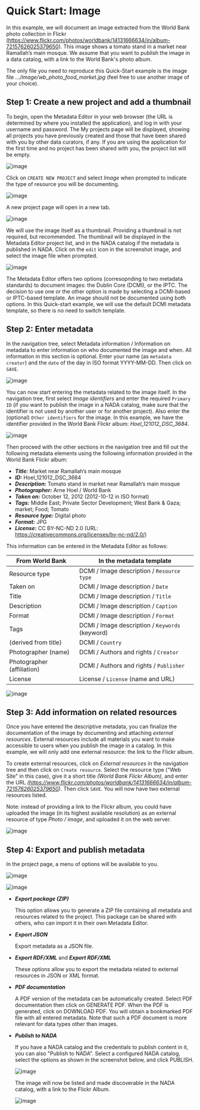 # Quick Start: Image

In this example, we will document an image extracted from the World Bank photo collection in Flickr (https://www.flickr.com/photos/worldbank/14131666634/in/album-72157626025379650). This image shows a tomato stand in a market near Ramallah’s main mosque. We assume that you want to publish the image in a data catalog, with a link to the World Bank's photo album.

The only file you need to reproduce this Quick-Start example is the image file *.../image/wb_photo_food_market.jpg* (feel free to use another image of your choice).


## Step 1: Create a new project and add a thumbnail

To begin, open the Metadata Editor in your web browser (the URL is determined by where you installed the application), and log in with your username and password. The My projects page will be displayed, showing all projects you have previously created and those that have been shared with you by other data curators, if any. If you are using the application for the first time and no project has been shared with you, the project list will be empty. 

![image](img/ME_UG_v1-0-0_quick_start_image_project_page.png)

Click on `CREATE NEW PROJECT` and select *Image* when prompted to indicate the type of resource you will be documenting.

![image](img/ME_UG_v1-0-0_quick_start_document_create_project_types.png)
  
A new project page will open in a new tab.

![image](img/ME_UG_v1-0-0_quick_start_image_new_project_home.png)

We will use the image itself as a thumbnail. Providing a thumbnail is not required, but recommended. The thumbnail will be displayed in the Metadata Editor project list, and in the NADA catalog if the metadata is published in NADA. Click on the `edit` icon in the screenshot image, and select the image file when prompted. 

![image](img/ME_UG_v1-0-0_quick_start_image_edit_thumbnail.png)

The Metadata Editor offers two options (corresopnding to two metadata standards) to document images: the Dublin Core (DCMI), or the IPTC. The decision to use one or the other option is made by selecting a DCMI-based or IPTC-based template. An image should not be documented using both options. In this Quick-start example, we will use the default DCMI metadata template, so there is no need to switch template. 


## Step 2: Enter metadata

In the navigation tree, select Metadata information / Information on metadata to enter information on who documented the image and when. All information in this section is optional. Enter your name (as `metadata creator`) and the `date` of the day in ISO format YYYY-MM-DD. Then click on `SAVE`.

![image](img/ME_UG_v1-0-0_quick_start_image_metadata_information_save.png)

You can now start entering the metadata related to the image itself. In the navigation tree, first select *Image identifiers* and enter the required `Primary ID` (if you want to publish the image in a NADA catalog, make sure that the identifier is not used by another user or for another project). Also enter the (optional) `Other identifiers` for the image. In this example, we have the identifier provided in the World Bank Flickr album: *Hoel_121012_DSC_3684*.  

![image](img/ME_UG_v1-0-0_quick_start_image_identifiers.png)

Then proceed with the other sections in the navigation tree and fill out the following metadata elements using the following information provided in the World Bank Flickr album:
- ***Title:*** Market near Ramallah’s main mosque
- ***ID:*** Hoel_121012_DSC_3684
- ***Description:*** Tomato stand in market near Ramallah’s main mosque
- ***Photographer:*** Arne Hoel / World Bank
- ***Taken on:*** October 12, 2012 (2012-10-12 in ISO format)
- ***Tags:*** Middle East; Private Sector Development; West Bank & Gaza; market; Food; Tomato
- ***Resource type:*** Digital photo
- ***Format:*** JPG
- ***License:*** CC BY-NC-ND 2.0 (URL: https://creativecommons.org/licenses/by-nc-nd/2.0/)

This information can be entered in the Metadata Editor as follows:

| From World Bank           | In the metadata template                               | 
| ------------------------- | -------------------------------------------------------| 
| Resource type             | DCMI / Image description / `Resource type `            |
| Taken on                  | DCMI / Image description / `Date`                      |
| Title                     | DCMI / Image description / `Title`                     | 
| Description               | DCMI / Image description / `Caption`                   |
| Format                    | DCMI / Image description / `Format`                    |
| Tags                      | DCMI / Image description / `Keywords` (keyword)        |
| (derived from title)      | DCMI / `Country`                                       |
| Photographer (name)       | DCMI / Authors and rights / `Creator`                  | 
| Photographer (affiliation)| DCMI / Authors and rights / `Publisher`                | 
| License                   | License / `License` (name and URL)                     | 

![image](img/ME_UG_v1-0-0_quick_start_image_metadata.png)


## Step 3: Add information on related resources

Once you have entered the descriptive metadata, you can finalize the documentation of the image by documenting and attaching *external resources*. External resources include all materials you want to make accessible to users when you publish the image in a catalog. In this example, we will only add one external resource: the link to the Flickr album. 

To create external resources, click on *External resources* in the navigation tree and then click on `Create resource`. Select the resource type ("Web Site" in this case), give it a short title *(World Bank Flickr Album)*, and enter the URL *(https://www.flickr.com/photos/worldbank/14131666634/in/album-72157626025379650)*. Then click `SAVE`. You will now have two external resources listed.

Note: instead of providing a link to the Flickr album, you could have uploaded the image (in its highest available resolution) as an external resource of type *Photo / image*, and uploaded it on the web server.

![image](img/ME_UG_v1-0-0_quick_start_image_external_resource_flickr.png)


## Step 4: Export and publish metadata

In the project page, a menu of options will be available to you.

![image](img/ME_UG_v1-0-0_quick_start_image_open_actions_menu.png)

![image](img/ME_UG_v1-0-0_quick_start_image_actions_menu.png)


- ***Export package (ZIP)***

  This option allows you to generate a ZIP file containing all metadata and resources related to the project. This package can be shared with others, who can import it in their own Metadata Editor.


- ***Export JSON***

  Export metadata as a JSON file. 


- ***Export RDF/XML*** and ***Export RDF/XML***

  These options allow you to export the metadata related to external resources in JSON or XML format.


- ***PDF documentation***

  A PDF version of the metadata can be automatically created. Select PDF documentation then click on GENERATE PDF. When the PDF is generated, click on DOWNLOAD PDF. You will obtain a bookmarked PDF file with all entered metadata. Note that such a PDF document is more relevant for data types other than images.


- ***Publish to NADA***

  If you have a NADA catalog and the credentials to publish content in it, you can also "Publish to NADA". Select a configured NADA catalog, select the options as shown in the screenshot below, and click PUBLISH.

  ![image](img/ME_UG_v1-0-0_quick_start_image_publish_to_NADA.png)

  The image will now be listed and made discoverable in the NADA catalog, with a link to the Flickr Album. 

  ![image](img/ME_UG_v1-0-0_quick_start_image_in_NADA.png)

